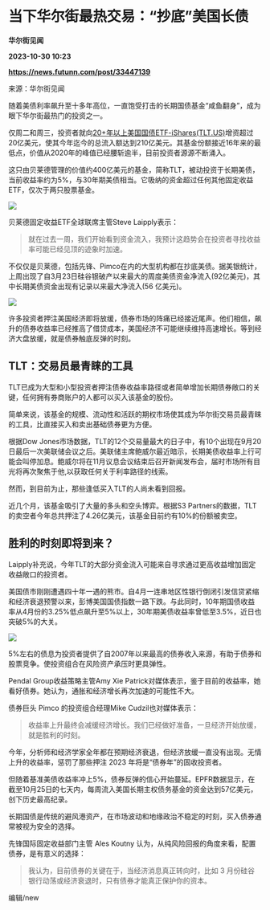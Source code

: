 # 当下华尔街最热交易：“抄底”美国长债
**华尔街见闻**

**2023-10-30 10:23**

**https://news.futunn.com/post/33447139**

来源：华尔街见闻

随着美债利率飙升至十多年高位，一直饱受打击的长期国债基金“咸鱼翻身”，成为眼下华尔街最热门的投资之一。

仅周二和周三，投资者就向[20+年以上美国国债ETF-iShares(TLT.US)](https://www.futunn.com/quote/stock?m=us&code=TLT)增资超过20亿美元，使其今年迄今的总流入额达到210亿美元。其基金份额接近16年来的最低点，价值从2020年的峰值已经腰斩逾半，目前投资者源源不断涌入。

这只由贝莱德管理的价值约400亿美元的基金，简称TLT，被动投资于长期美债，当前收益率约为5%，与30年期美债相当。它吸纳的资金超过任何其他固定收益ETF，仅次于两只股票基金。

![](https://newsfile.futunn.com/public/NN-PersistNewsContentImage/7781/20231030/0-08c2ee873507260e3900864a9e872dc6-0-9ba399242bc89b9e50280bd6df34f85f.jpg/big)

贝莱德固定收益ETF全球联席主管Steve Laipply表示：

> 就在过去一周，我们开始看到资金流入，我预计这趋势会在投资者寻找收益率可能已经见顶的迹象时加速。

不仅仅是贝莱德，包括先锋、Pimco在内的大型机构都在抄底美债。据美银统计，上周出现了自3月23日硅谷银破产以来最大的周度美债资金净流入(92亿美元)，其中长期美债资金出现有记录以来最大净流入(56 亿美元)。

![](https://postimg.futunn.com/16986346135311585801244.jpeg)

许多投资者押注美国经济即将放缓，债券市场的阵痛已经接近尾声。他们相信，飙升的债券收益率已经推高了借贷成本，美国经济不可能继续维持高速增长。等到经济大盘放缓，就是债券触底反弹的时刻。

TLT：交易员最青睐的工具
-------------

TLT已成为大型和小型投资者押注债券收益率路径或者简单增加长期债券敞口的关键，任何拥有券商账户的人都可以买入该基金的股份。

简单来说，该基金的规模、流动性和活跃的期权市场使其成为华尔街交易员最青睐的工具，比直接买入和卖出基础债券更为方便。

根据Dow Jones市场数据，TLT的12个交易量最大的日子中，有10个出现在9月20日最后一次美联储会议之后。美联储主席鲍威尔最近暗示，长期美债收益率上行可能会叫停加息。鲍威尔将在11月议息会议结束后召开新闻发布会，届时市场所有目光将再次聚焦于他,以获取任何关于利率路径的线索。

然而，到目前为止，那些逢低买入TLT的人尚未看到回报。

近几个月，该基金吸引了大量的多头和空头博弈。根据S3 Partners的数据，TLT的卖空者今年总共押注了4.26亿美元，该基金目前约有10%的份额被卖空。

胜利的时刻即将到来？
----------

Laipply补充说，今年TLT的大部分资金流入可能来自寻求通过更高收益增加固定收益敞口的投资者。

美国债市刚刚遭遇四十年一遇的熊市。自4月一连串地区性银行倒闭引发信贷紧缩和经济衰退预警以来，彭博美国国债指数一路下跌。与此同时，10年期国债收益率从4月份的3.25%低点飙升至5%以上，30年期美债收益率曾低至3.5%，近日也突破5%的大关。

![](https://postimg.futunn.com/16986358716599822320685.png)

5%左右的债息为投资者提供了自2007年以来最高的债券收入来源，有助于债券和股票竞争。使投资组合在风险资产承压时更具弹性。

Pendal Group收益策略主管Amy Xie Patrick对媒体表示，鉴于目前的收益率，她看好债券。她认为，通胀和经济增长再次加速的可能性不大。

债券巨头 Pimco 的投资组合经理Mike Cudzil也对媒体表示：

> 收益率上升最终会减缓经济增长。我们已经做好准备，一旦经济开始放缓，就是胜利的时刻。

今年，分析师和经济学家全年都在预期经济衰退，但经济放缓一直没有出现。无情上升的收益率，惩罚了那些押注 2023 年将是“债券年”的固收投资者。

但随着基准美债收益率冲上5%，债券反弹的信心开始蔓延。EPFR数据显示，在截至10月25日的七天内，每周流入美国长期主权债务基金的资金达到57亿美元，创下历史最高纪录。

长期国债是传统的避风港资产，在市场波动和地缘政治不稳定的时刻，买入债券通常被视为安全的选择。

先锋国际固定收益部门主管 Ales Koutny 认为，从纯风险回报的角度来看，配置债券，是有意义的选择：

> 我认为，目前债券的关键在于，当经济消息真正转向时，比如 3 月份硅谷银行动荡或经济衰退时，只有债券才能真正保护你的资本。

编辑/new